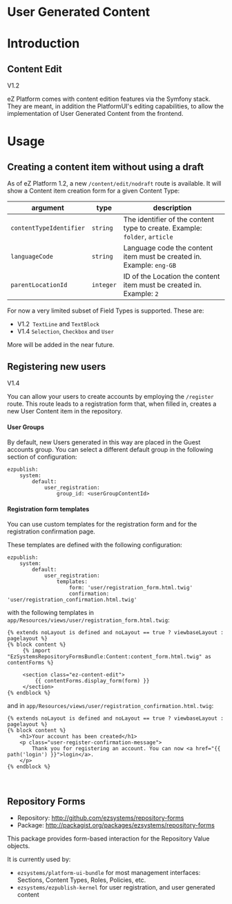 #  User Generated Content

# Introduction

## Content Edit

V1.2

eZ Platform comes with content edition features via the Symfony stack. They are meant, in addition the PlatformUI's editing capabilities, to allow the implementation of User Generated Content from the frontend.

# Usage

## Creating a content item without using a draft

As of eZ Platform 1.2, a new `/content/edit/nodraft` route is available. It will show a Content item creation form for a given Content Type:

| argument                | type      | description                                                                |
|-------------------------|-----------|----------------------------------------------------------------------------|
| `contentTypeIdentifier` | `string`  | The identifier of the content type to create. Example: `folder`, `article` |
| `languageCode`          | `string`  | Language code the content item must be created in. Example: `eng-GB`       |
| `parentLocationId`      | `integer` | ID of the Location the content item must be created in. Example: `2`       |

For now a very limited subset of Field Types is supported. These are:

-   V1.2` TextLine` and `TextBlock`
-   V1.4 `Selection`, `Checkbox` and `User`

More will be added in the near future.

## Registering new users

V1.4

You can allow your users to create accounts by employing the `/register` route. This route leads to a registration form that, when filled in, creates a new User Content item in the repository.

#### User Groups

By default, new Users generated in this way are placed in the Guest accounts group. You can select a different default group in the following section of configuration:

```
ezpublish:
    system:
        default:
            user_registration:
                group_id: <userGroupContentId>
```

#### Registration form templates

You can use custom templates for the registration form and for the registration confirmation page.

These templates are defined with the following configuration:

```
ezpublish:
    system:
        default:
            user_registration:
                templates:
                    form: 'user/registration_form.html.twig'
                    confirmation: 'user/registration_confirmation.html.twig'
```

with the following templates in `app/Resources/views/user/registration_form.html.twig`:

```
{% extends noLayout is defined and noLayout == true ? viewbaseLayout : pagelayout %}
{% block content %}
     {% import "EzSystemsRepositoryFormsBundle:Content:content_form.html.twig" as contentForms %}

     <section class="ez-content-edit">
         {{ contentForms.display_form(form) }}
     </section>
{% endblock %}
```

and in `app/Resources/views/user/registration_confirmation.html.twig`:

```
{% extends noLayout is defined and noLayout == true ? viewbaseLayout : pagelayout %}
{% block content %}
    <h1>Your account has been created</h1>
    <p class="user-register-confirmation-message">
        Thank you for registering an account. You can now <a href="{{ path('login') }}">login</a>.
    </p>
{% endblock %}
```

 

## Repository Forms

-   Repository: <http://github.com/ezsystems/repository-forms>
-   Package: <http://packagist.org/packages/ezsystems/repository-forms>

This package provides form-based interaction for the Repository Value objects.

It is currently used by:

-   `ezsystems/platform-ui-bundle` for most management interfaces: Sections, Content Types, Roles, Policies, etc.
-   `ezsystems/ezpublish-kernel` for user registration, and user generated content
